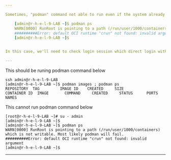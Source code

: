 ```yaml
---

Sometimes, "podman" command not able to run even if the system already installed podman. See below error, "admin" user cannot run "podman" command.

    [admin@r-h-e-l-9-LAB ~]$ podman ps 
    WARN[0000] RunRoot is pointing to a path (/run/user/1000/containers) which is not writable. Most likely podman will fail. 
    ##########Error: default OCI runtime "crun" not found: invalid argument
    [admin@r-h-e-l-9-LAB ~]$ 


In this case, we'll need to check login session which direct login with specific non-root user that "podman" can manage containers.

---
```


This should be runing podman command below

    ssh admin@r-h-e-l-9-LAB
    [admin@r-h-e-l-9-LAB ~]$ podman images ; podman ps 
    REPOSITORY  TAG         IMAGE ID    CREATED     SIZE
    CONTAINER ID  IMAGE       COMMAND     CREATED     STATUS      PORTS       NAMES


This cannot run podman command below

    [root@r-h-e-l-9-LAB ~]# su - admin
    [admin@r-h-e-l-9-LAB ~]$ 
    [admin@r-h-e-l-9-LAB ~]$ podman ps 
    WARN[0000] RunRoot is pointing to a path (/run/user/1000/containers) which is not writable. Most likely podman will fail. 
    ##########Error: default OCI runtime "crun" not found: invalid argument
    [admin@r-h-e-l-9-LAB ~]$ 
    
---

